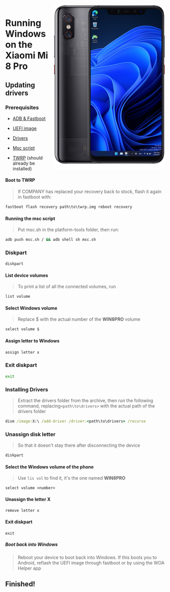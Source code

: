 <img align="right" src="https://github.com/n00b69/woa-equuleus/blob/main/equuleus.png" width="350" alt="Windows 11 running on equuleus">

# Running Windows on the Xiaomi Mi 8 Pro

## Updating drivers

### Prerequisites
- [ADB & Fastboot](https://developer.android.com/studio/releases/platform-tools)

- [UEFI image](https://github.com/n00b69/woa-equuleus/releases/download/Drivers/equuleus-uefi.img)
  
- [Drivers](https://github.com/n00b69/woa-equuleus/releases/download/Drivers/equuleus-drivers.zip)
  
- [Msc script](https://github.com/n00b69/woa-equuleus/releases/download/Files/msc.sh)
  
- [TWRP](https://github.com/n00b69/woa-equuleus/releases/download/Files/twrp.img) (should already be installed)

#### Boot to TWRP
> If COMPANY has replaced your recovery back to stock, flash it again in fastboot with:
```cmd
fastboot flash recovery path\to\twrp.img reboot recovery
```

#### Running the msc script
> Put msc.sh in the platform-tools folder, then run:
```cmd
adb push msc.sh / && adb shell sh msc.sh
```

### Diskpart
```cmd
diskpart
```

#### List device volumes
> To print a list of all the connected volumes, run
```cmd
list volume
```

#### Select Windows volume
> Replace $ with the actual number of the **WIN8PRO** volume
```cmd
select volume $
```

#### Assign letter to Windows
```cmd
assign letter x
```

### Exit diskpart
```cmd
exit
```

### Installing Drivers
> Extract the drivers folder from the archive, then run the following command, replacing`<path\to\drivers>` with the actual path of the drivers folder
```cmd
dism /image:X:\ /add-driver /driver:<path\to\drivers> /recurse
```

### Unassign disk letter
> So that it doesn't stay there after disconnecting the device
```cmd
diskpart
```

#### Select the Windows volume of the phone
> Use `lis vol` to find it, it's the one named **WIN8PRO**
```diskpart
select volume <number>
```

#### Unassign the letter X
```diskpart
remove letter x
```

#### Exit diskpart
```diskpart
exit
```

##### Boot back into Windows
> Reboot your device to boot back into Windows. If this boots you to Android, reflash the UEFI image through fastboot or by using the WOA Helper app


## Finished!



















